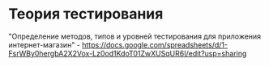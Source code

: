 # Теория тестирования

"Определение методов, типов и уровней тестирования для приложения интернет-магазин" - https://docs.google.com/spreadsheets/d/1-FsrWBy0hergbA2X2Vox-Lz0od1KdoT01ZwXUSqUR6I/edit?usp=sharing
